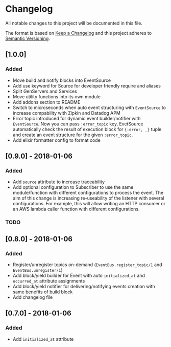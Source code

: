 # Changelog
All notable changes to this project will be documented in this file.

The format is based on [Keep a Changelog](http://keepachangelog.com/en/1.0.0/)
and this project adheres to [Semantic Versioning](http://semver.org/spec/v2.0.0.html).

## [1.0.0]

### Added

- Move build and notify blocks into EventSource
- Add use keyword for Source for developer friendly require and aliases
- Split GenServers and Services
- Move utility functions into its own module
- Add addons section to README
- Switch to microseconds when auto event structuring with `EventSource` to increase compability with Zipkin and Datadog APM
- Error topic introduced for dynamic event builder/notifier with `EventSource`. Now you can pass `:error_topic` key, EvetSource automatically check the result of execution block for `{:error, _}` tuple and create an event structure for the given `:error_topic`.
- Add elixir formatter config to format code

## [0.9.0] - 2018-01-06

### Added

- Add `source` attribute to increase traceability
- Add optional configuration to Subscriber to use the same module/function with different configurations to process the event. The aim of this change is increasing re-useability of the listener with several configurations. For example, this will allow writing an HTTP consumer or an AWS lambda caller function with different configurations.

### TODO

## [0.8.0] - 2018-01-06

### Added

- Register/unregister topics on-demand (`EventBus.register_topic/1` and `EventBus.unregister/1`)
- Add block/yield builder for Event with auto `initialized_at` and `occurred_at` attribute assignments
- Add block/yield notifier for delivering/notifying events creation with same benefits of build block
- Add changelog file

## [0.7.0] - 2018-01-06

### Added

- Add `initialized_at` attribute

